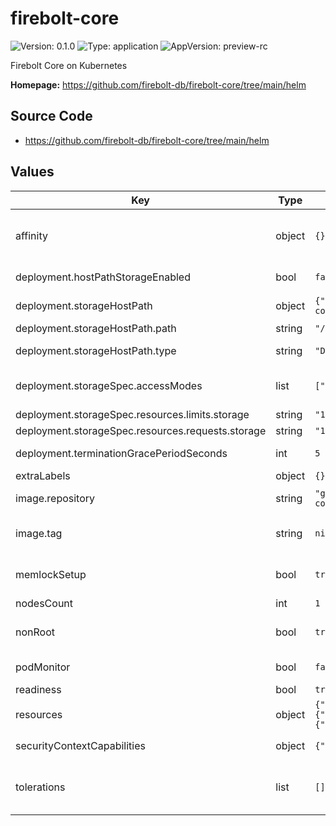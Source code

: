 # firebolt-core

![Version: 0.1.0](https://img.shields.io/badge/Version-0.1.0-informational?style=flat-square) ![Type: application](https://img.shields.io/badge/Type-application-informational?style=flat-square) ![AppVersion: preview-rc](https://img.shields.io/badge/AppVersion-preview--rc-informational?style=flat-square)

Firebolt Core on Kubernetes

**Homepage:** <https://github.com/firebolt-db/firebolt-core/tree/main/helm>

## Source Code

* <https://github.com/firebolt-db/firebolt-core/tree/main/helm>

## Values

| Key | Type | Default | Description |
|-----|------|---------|-------------|
| affinity | object | `{}` | affinity allows you to configure pod affinity and anti-affinity. See: https://kubernetes.io/docs/concepts/scheduling-eviction/assign-pod-node/ |
| deployment.hostPathStorageEnabled | bool | `false` | `deployment.storageHostPath` is used instead. Only one mode is active at a time. |
| deployment.storageHostPath | object | `{"path":"/var/lib/firebolt-core","type":"DirectoryOrCreate"}` | hostPath settings used when hostPathStorageEnabled=true |
| deployment.storageHostPath.path | string | `"/var/lib/firebolt-core"` | path on the node's filesystem to store data |
| deployment.storageHostPath.type | string | `"DirectoryOrCreate"` | hostPath type, e.g. DirectoryOrCreate, Directory, File, etc. |
| deployment.storageSpec.accessModes | list | `["ReadWriteOnce"]` | PersistentVolumeClaim spec used when hostPathStorageEnabled=false. Ignored when hostPathStorageEnabled=true. |
| deployment.storageSpec.resources.limits.storage | string | `"1Gi"` |  |
| deployment.storageSpec.resources.requests.storage | string | `"1Gi"` |  |
| deployment.terminationGracePeriodSeconds | int | `5` | give a few seconds of grace time on shutdown to allow queries to finish |
| extraLabels | object | `{}` | extra labels to assign to each pod |
| image.repository | string | `"ghcr.io/firebolt-db/firebolt-core"` | use a custom ECR repository to pull the Docker image used by the pods |
| image.tag | string | `nil` | use a custom Docker image tag; when unspecified the app version from chart will be used instead |
| memlockSetup | bool | `true` | automatically attempt to set memlock limits on container startup; not necessary if your nodes already have a large enough memlock limit. |
| nodesCount | int | `1` | number of nodes to deploy |
| nonRoot | bool | `true` | enable non-root mode, requires a compatible Firebolt Core docker image; recent images are all non-root |
| podMonitor | bool | `false` | deploy a PodMonitor for Prometheus metrics scraping |
| readiness | bool | `true` | readiness check on each pod |
| resources | object | `{"limits":{"memory":"4Gi"},"requests":{"cpu":"1","memory":"4Gi"}}` | resources for each pod; at least 1 core is advised |
| securityContextCapabilities | object | `{"drop":["ALL"]}` | specify custom security context capabilities for firebolt container |
| tolerations | list | `[]` | tolerations allows you to configure pod tolerations. See: https://kubernetes.io/docs/concepts/scheduling-eviction/taint-and-toleration/ |


